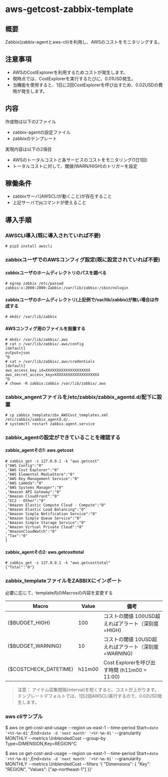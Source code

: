 # aws-getcost-zabbix-template

## 概要

 Zabbix(zabbix-agentとaws-cli)を利用し、AWSのコストをモニタリングする。


## 注意事項

 * AWSのCostExplorerを利用するためコストが発生します。
 * 現時点では、CostExplorerを実行するたびに、0.01USD発生。
 * 当機能を使用すると、1日に2回CostExplorerを呼び出すため、0.02USDの費用が発生します。

## 内容

作成物は以下の2ファイル 
 * zabbix-agentの設定ファイル
 * zabbixのテンプレート

実現内容は以下の2項目
* AWSのトータルコストと各サービスのコストをモニタリング(1日1回)
* トータルコストに対して、閾値(WARN/HIGH)のトリガーを設定

## 稼働条件

* zabbixサーバ(AWSCLIが動くこと)が存在すること
* 上記サーバでjqコマンドが使えること

## 導入手順

### AWSCLI導入(既に導入されていれば不要)

```
# pip3 install awscli
```

### zabbixユーザでのAWSコンフィグ設定(既に設定されていれば不要)

#### zabbixユーザのホームディレクトリのパスを調べる

```
# egrep zabbix /etc/passwd
zabbix:x:2000:2000:Zabbix:/var/lib/zabbix:/sbin/nologin
```

#### zabbixユーザのホームディレクトリ(上記例で/var/lib/zabbix)が無い場合は作成する

```
# mkdir /var/lib/zabbix
```

#### AWSコンフィグ用のファイルを設置する

```
# mkdir /var/lib/zabbix/.aws
# cat > /var/lib/zabbix/.aws/config 
[default]
output=json
^D
# cat > /var/lib/zabbix/.aws/credentials 
[default]
aws_access_key_id=XXXXXXXXXXXXXXXXXXXX
aws_secret_access_key=XXXXXXXXXXXXXXXXXXXX
^D
# chown -R zabbix:zabbix /var/lib/zabbix/.aws
```

### zabbix_angentファイルを/etc/zabbix/zabbix_agentd.d/配下に設置

```
# cp zabbix_template/zbx_AWSCost_templates.xml /etc/zabbix/zabbix_agentd.d/.
# systemctl restart zabbix-agent.service 
```

### zabbix_agentの設定ができていることを確認する
#### zabbix_agentその1: aws.getcost
```
# zabbix_get -s 127.0.0.1 -k "aws.getcost"
{"AWS Config":"0"
,"AWS Cost Explorer":"0"
,"AWS Elemental MediaStore":"0"
,"AWS Key Management Service":"0"
,"AWS Lambda":"0"
,"AWS Systems Manager":"0"
,"Amazon API Gateway":"0"
,"Amazon CloudFront":"0"
,"EC2 - Other":"0"
,"Amazon Elastic Compute Cloud - Compute":"0"
,"Amazon Elastic Load Balancing":"0"
,"Amazon Simple Notification Service":"0"
,"Amazon Simple Queue Service":"0"
,"Amazon Simple Storage Service":"0"
,"Amazon Virtual Private Cloud":"0"
,"AmazonCloudWatch":"0"
,"Tax":"0"
}
```
#### zabbix_agentその2: aws.getcosttotal
```
# zabbix_get -s 127.0.0.1 -k "aws.getcosttotal"
{"Total":"0"}
```

### zabbix_templateファイルをZABBIXにインポート

必要に応じて、template内のMacrosの内容を変更する

| Macro	| Value	| 備考 |
| ----- | ----- | ----- |
| {$BUDGET_HIGH} | 100 | コストの閾値 100USD超えればアラート（深刻度=HIGH) |
| {$BUDGET_WARNING} | 10 | コストの閾値 10USD超えればアラート（深刻度=WARNING) |
| {$COSTCHECK_DATETIME} | h11m00 | Cost  Explorerを呼び出す時間 (h11m00 = 11:00) |

> 注意： アイテム収集間隔(interval)を短くすると、コストが上がります。
>   テンプレートデフォルトでは、1日2回AWSCLI実行するので、0.02USD発生します。

### aws cliサンプル
$ aws ce get-cost-and-usage --region us-east-1 --time-period Start=`date '+%Y-%m-01'`,End=`date -d 'next month' '+%Y-%m-01'`  --granularity MONTHLY --metrics UnblendedCost --group-by Type=DIMENSION,Key=REGION^C

$ aws ce get-cost-and-usage --region us-east-1 --time-period Start=`date '+%Y-%m-01'`,End=`date -d 'next month' '+%Y-%m-01'`  --granularity MONTHLY --metrics UnblendedCost --filters '{ "Dimensions": { "Key": "REGION", "Values": ["ap-northeast-1"] }}'
